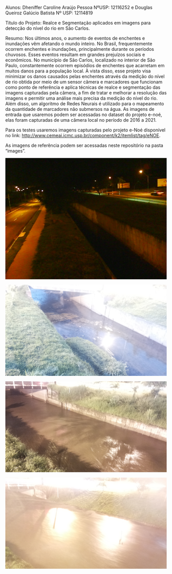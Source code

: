 Alunos: Dheniffer Caroline Araújo Pessoa NºUSP: 12116252 e Douglas Queiroz Galúcio Batista Nº USP: 12114819

Título do Projeto: Realce e Segmentação aplicados em imagens para detecção do nível do rio em São Carlos.

Resumo: Nos últimos anos, o aumento de eventos de enchentes e inundações vêm afetando o mundo inteiro. No Brasil, frequentemente ocorrem enchentes e inundações, principalmente durante os períodos chuvosos. Esses eventos resultam em grandes prejuízos sociais e econômicos. No município de São Carlos, localizado no interior de São Paulo, constantemente ocorrem episódios de enchentes que acarretam em muitos danos para a população local. À vista disso, esse projeto visa minimizar os danos causados pelas enchentes através da medição do nível de rio obtida por meio de um sensor câmera e marcadores que funcionam como ponto de referência e aplica técnicas de realce e segmentação das imagens capturadas pela câmera, a fim de tratar e melhorar a resolução das imagens e permitir uma análise mais precisa da medição do nível do rio. Além disso, um algoritmo de Redes Neurais é utilizado para o mapeamento da quantidade de marcadores não submersos na água. As imagens de entrada que usaremos podem ser acessadas no dataset do projeto e-noé, elas foram capturadas de uma câmera local no período de 2016 a 2021.

Para os testes usaremos imagens capturadas pelo projeto e-Noé disponível no link: http://www.cemeai.icmc.usp.br/component/k2/itemlist/tag/eNOE.

As imagens de referência podem ser acessadas neste repositório na pasta “images”.



![alt text](https://github.com/dhenifferraujo/ImageProcessing_SCC5830-2021/blob/main/Projeto_Final/images/20160918_000004.jpg)



![alt text](https://github.com/dhenifferraujo/ImageProcessing_SCC5830-2021/blob/main/Projeto_Final/images/20201123_055030-SHOP2.jpg)


![alt text](https://github.com/dhenifferraujo/ImageProcessing_SCC5830-2021/blob/main/Projeto_Final/images/20190125_215542-SHOP2.jpg)



![alt text](https://github.com/dhenifferraujo/ImageProcessing_SCC5830-2021/blob/main/Projeto_Final/images/20190428_183200-SHOP2.jpg)
